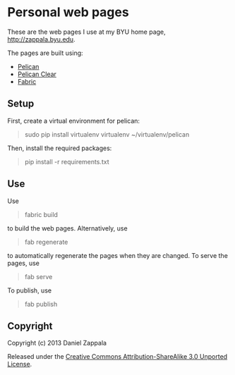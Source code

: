 # Personal web pages

These are the web pages I use at my BYU home page,
http://zappala.byu.edu.

The pages are built using:

- [Pelican](http://docs.getpelican.com/en/3.3.0/)
- [Pelican Clear](https://github.com/zappala/pelican-clear)
- [Fabric](http://docs.fabfile.org/en/1.8/)

## Setup

First, create a virtual environment for pelican:

> sudo pip install virtualenv
> virtualenv ~/virtualenv/pelican

Then, install the required packages:

> pip install -r requirements.txt

## Use

Use

> fabric build

to build the web pages. Alternatively, use

> fab regenerate

to automatically regenerate the pages when they are changed. To
serve the pages, use

> fab serve

To publish, use

> fab publish

Copyright
---------

Copyright (c) 2013 Daniel Zappala

Released under the <a
href="http://creativecommons.org/licenses/by-sa/3.0/deed.en_US">Creative
Commons Attribution-ShareAlike 3.0 Unported License</a>.

